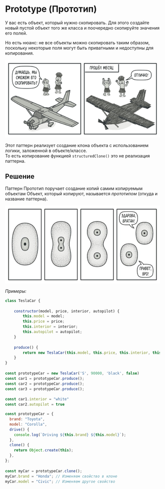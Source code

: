 # Prototype (Прототип)

У вас есть объект, который нужно скопировать. Для этого создайте новый пустой объект того же класса и поочередно скопируйте значения его полей.

Но есть нюанс: не все объекты можно скопировать таким образом, поскольку некоторые поля могут быть приватными и недоступны для копирования.

![alt text](./_assets/image.png)

Этот паттерн реализует создание клона объекта с использованием логики, заложенной в объекте/классе.<br>
То есть копирование функцией `structuredClone()` это не реализация паттерна.

## Решение

Паттерн Прототип поручает создание копий самим копируемым объектам
Объект, который копируют, называется *прототипом* (откуда и название паттерна).

![alt text](./_assets/image-1.png)

_Примеры:_

```javascript
class TeslaCar {

	constructor(model, price, interior, autopilot) {
		this.model = model;
		this.price = price;
		this.interior = interior;
		this.autopilot = autopilot;
	}

	produce() {
		return new TeslaCar(this.model, this.price, this.interior, this.autopilot);
	}
}

const prototypeCar = new TeslaCar('S', 90000, 'black', false)
const car1 = prototypeCar.produce();
const car2 = prototypeCar.produce();
const car3 = prototypeCar.produce();

const car1.interior = "white"
const car2.autopilot = true
```

```javascript
const prototypeCar = {
  brand: "Toyota",
  model: "Corolla",
  drive() {
    console.log(`Driving ${this.brand} ${this.model}`);
  },
  clone() {
    return Object.create(this);
  },
};

const myCar = prototypeCar.clone();
myCar.brand = "Honda"; // Изменяем свойство в клоне
myCar.model = "Civic"; // Изменяем другое свойство
```

